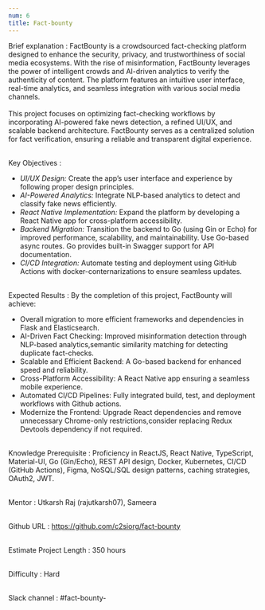 ```yaml
---
num: 6
title: Fact-bounty
---
```


Brief explanation 
: FactBounty is a crowdsourced fact-checking platform designed to enhance the security, privacy, and trustworthiness of social media ecosystems. With the rise of misinformation, FactBounty leverages the power of intelligent crowds and AI-driven analytics to verify the authenticity of content. The platform features an intuitive user interface, real-time analytics, and seamless integration with various social media channels.
<br><br>
This project focuses on optimizing fact-checking workflows by incorporating AI-powered fake news detection, a refined UI/UX, and scalable backend architecture. FactBounty serves as a centralized solution for fact verification, ensuring a reliable and transparent digital experience.
<br><br>

Key Objectives
: 
 * *UI/UX Design:* Create the app’s user interface and experience by following proper design principles.
 * *AI-Powered Analytics:* Integrate NLP-based analytics to detect and classify fake news efficiently.
 * *React Native Implementation:* Expand the platform by developing a React Native app for cross-platform accessibility.
 * *Backend Migration:* Transition the backend to Go (using Gin or Echo) for improved performance, scalability, and maintainability. Use Go-based async routes. Go provides built-in Swagger support for API documentation.
 * *CI/CD Integration:* Automate testing and deployment using GitHub Actions with docker-conternarizations to ensure seamless updates.
<br><br>

Expected Results
: By the completion of this project, FactBounty will achieve:
 * Overall migration to more efficient frameworks and dependencies in Flask and Elasticsearch.
 * AI-Driven Fact Checking: Improved misinformation detection through NLP-based analytics,semantic similarity matching for detecting duplicate fact-checks.
 * Scalable and Efficient Backend: A Go-based backend for enhanced speed and reliability.
 * Cross-Platform Accessibility: A React Native app ensuring a seamless mobile experience.
 * Automated CI/CD Pipelines: Fully integrated build, test, and deployment workflows with Github actions.
 * Modernize the Frontend: Upgrade React dependencies and remove unnecessary Chrome-only restrictions,consider replacing Redux Devtools dependency if not required.
<br><br>

Knowledge Prerequisite
: Proficiency in ReactJS, React Native, TypeScript, Material-UI, Go (Gin/Echo), REST API design, Docker, Kubernetes, CI/CD (GitHub Actions), Figma, NoSQL/SQL design patterns, caching strategies, OAuth2, JWT.
<br><br>

Mentor
: Utkarsh Raj (rajutkarsh07), Sameera
<br><br>

Github URL
: <https://github.com/c2siorg/fact-bounty>
<br><br>

Estimate Project Length
: 350 hours
<br><br>

Difficulty
: Hard
<br><br>

Slack channel
: #fact-bounty-
<br><br>
